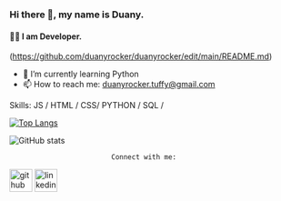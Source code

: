 ### Hi there 👋, my name is Duany.
#### 👨‍💻 I am Developer.
(https://github.com/duanyrocker/duanyrocker/edit/main/README.md)

- 🌱 I’m currently learning Python 
- 📫 How to reach me: duanyrocker.tuffy@gmail.com 

Skills: JS / HTML / CSS/ PYTHON / SQL / 


[![Top Langs](https://github-readme-stats.vercel.app/api/top-langs/?username=duanyrocker)](https://github.com/anuraghazra/github-readme-stats)

![GitHub stats](https://github-readme-stats.vercel.app/api?username=duanyrocker&show_icons=true)  


                             Connect with me:
[<img src='https://cdn.jsdelivr.net/npm/simple-icons@3.0.1/icons/github.svg' alt='github' height='40'>](https://github.com/duanyrocker)  [<img src='https://cdn.jsdelivr.net/npm/simple-icons@3.0.1/icons/linkedin.svg' alt='linkedin' height='40'>](https://www.linkedin.com/in/https://www.linkedin.com/in/duanyrocker//)  
